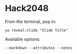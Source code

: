 
# Hack2048

From the terminal, pop in:

  ```yo reveal:slide "Slide Title"```

Available options:

 ```--markdown --attributes --notes```
